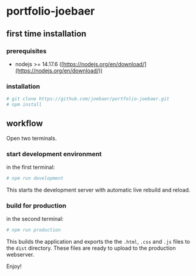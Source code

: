 # portfolio-joebaer

## first time installation

### prerequisites
* nodejs >= 14.17.6 ([https://nodejs.org/en/download/](https://nodejs.org/en/download/))

### installation
```bash
# git clone https://github.com/joebaer/portfolio-joebaer.git
# npm install
```

## workflow

Open two terminals.

### start development environment
in the first terminal:
```bash
# npm run development
```
This starts the development server with automatic live rebuild and reload.  

### build for production
in the second terminal:
```bash
# npm run production
```
This builds the application and exports the the `.html`, `.css` and `.js` files to the `dist` directory. These files are ready to upload to the production webserver.

Enjoy!
